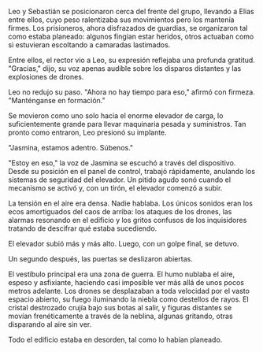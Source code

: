 Leo y Sebastián se posicionaron cerca del frente del grupo, llevando a Elias entre ellos, cuyo peso ralentizaba sus movimientos pero los mantenía firmes. Los prisioneros, ahora disfrazados de guardias, se organizaron tal como estaba planeado: algunos fingían estar heridos, otros actuaban como si estuvieran escoltando a camaradas lastimados.

Entre ellos, el rector vio a Leo, su expresión reflejaba una profunda gratitud. "Gracias," dijo, su voz apenas audible sobre los disparos distantes y las explosiones de drones.

Leo no redujo su paso. "Ahora no hay tiempo para eso," afirmó con firmeza. "Manténganse en formación."

Se movieron como uno solo hacia el enorme elevador de carga, lo suficientemente grande para llevar maquinaria pesada y suministros. Tan pronto como entraron, Leo presionó su implante.

"Jasmina, estamos adentro. Súbenos."

"Estoy en eso," la voz de Jasmina se escuchó a través del dispositivo. Desde su posición en el panel de control, trabajó rápidamente, anulando los sistemas de seguridad del elevador. Un pitido agudo sonó cuando el mecanismo se activó y, con un tirón, el elevador comenzó a subir.

La tensión en el aire era densa. Nadie hablaba. Los únicos sonidos eran los ecos amortiguados del caos de arriba: los ataques de los drones, las alarmas resonando en el edificio y los gritos confusos de los inquisidores tratando de descifrar qué estaba sucediendo.

El elevador subió más y más alto. Luego, con un golpe final, se detuvo.

Un segundo después, las puertas se deslizaron abiertas.

El vestíbulo principal era una zona de guerra. El humo nublaba el aire, espeso y asfixiante, haciendo casi imposible ver más allá de unos pocos metros adelante. Los drones se desplazaban a toda velocidad por el vasto espacio abierto, su fuego iluminando la niebla como destellos de rayos. El cristal destrozado crujía bajo sus botas al salir, y figuras distantes se movían frenéticamente a través de la neblina, algunas gritando, otras disparando al aire sin ver.

Todo el edificio estaba en desorden, tal como lo habían planeado.